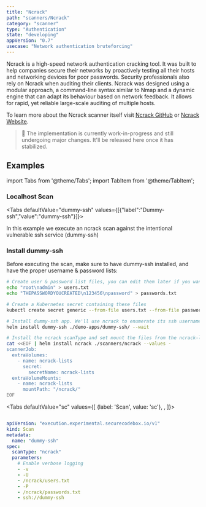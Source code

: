 ```yaml
---
title: "Ncrack"
path: "scanners/Ncrack"
category: "scanner"
type: "Authentication"
state: "developing"
appVersion: "0.7"
usecase: "Network authentication bruteforcing"
---
```


Ncrack is a high-speed network authentication cracking tool. It was built to help companies secure their networks by proactively testing all their hosts and networking devices for poor passwords. Security professionals also rely on Ncrack when auditing their clients. Ncrack was designed using a modular approach, a command-line syntax similar to Nmap and a dynamic engine that can adapt its behaviour based on network feedback. It allows for rapid, yet reliable large-scale auditing of multiple hosts.

To learn more about the Ncrack scanner itself visit [Ncrack GitHub] or [Ncrack Website].

<!-- end -->

> 🔧 The implementation is currently work-in-progress and still undergoing major changes. It'll be released here once it has stabilized.

[Ncrack Website]: https://nmap.org/ncrack/
[Ncrack GitHub]: https://github.com/nmap/ncrack
[Ncrack Documentation]: https://nmap.org/ncrack/man.html



## Examples

import Tabs from '@theme/Tabs';
import TabItem from '@theme/TabItem';

### Localhost Scan
<Tabs
  defaultValue="dummy-ssh"
  values={[{"label":"Dummy-ssh","value":"dummy-ssh"}]}>
  

<TabItem value="dummy-ssh">
  
<div>
In this example we execute an ncrack scan against the intentional vulnerable ssh service (dummy-ssh)

### Install dummy-ssh

Before executing the scan, make sure to have dummy-ssh installed, and have the proper username & password lists:

```bash
# Create user & password list files, you can edit them later if you want
echo "root\nadmin" > users.txt
echo "THEPASSWORDYOUCREATED\n123456\npassword" > passwords.txt

# Create a Kubernetes secret containing these files
kubectl create secret generic --from-file users.txt --from-file passwords.txt ncrack-lists

# Install dummy-ssh app. We'll use ncrack to enumerate its ssh username and password
helm install dummy-ssh ./demo-apps/dummy-ssh/ --wait

# Install the ncrack scanType and set mount the files from the ncrack-lists Kubernetes secret
cat <<EOF | helm install ncrack ./scanners/ncrack --values -
scannerJob:
  extraVolumes:
    - name: ncrack-lists
      secret:
        secretName: ncrack-lists
  extraVolumeMounts:
    - name: ncrack-lists
      mountPath: "/ncrack/"
EOF
```

</div>

<Tabs
defaultValue="sc"
values={[
  {label: 'Scan', value: 'sc'}, 
  ,
]}>


<TabItem value="sc">

```yaml

apiVersion: "execution.experimental.securecodebox.io/v1"
kind: Scan
metadata:
  name: "dummy-ssh"
spec:
  scanType: "ncrack"
  parameters:
    # Enable verbose logging
    - -v
    - -U
    - /ncrack/users.txt
    - -P
    - /ncrack/passwords.txt
    - ssh://dummy-ssh


```

</TabItem>




</Tabs>
          
</TabItem>
          
</Tabs>